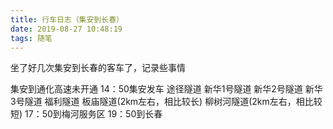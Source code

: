 ```yaml
---
title: 行车日志（集安到长春）
date: 2019-08-27 10:48:19
tags: 随笔
---
```

坐了好几次集安到长春的客车了，记录些事情
<!--more-->
集安到通化高速未开通
14：50集安发车
途径隧道
新华1号隧道
新华2号隧道
新华3号隧道
福利隧道
板庙隧道(2km左右，相比较长)
柳树河隧道(2km左右，相比较短)
17：50到梅河服务区
19：50到长春